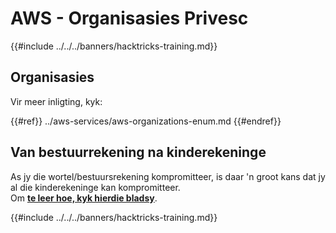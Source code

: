 # AWS - Organisasies Privesc

{{#include ../../../banners/hacktricks-training.md}}

## Organisasies

Vir meer inligting, kyk:

{{#ref}}
../aws-services/aws-organizations-enum.md
{{#endref}}

## Van bestuurrekening na kinderekeninge

As jy die wortel/bestuursrekening kompromitteer, is daar 'n groot kans dat jy al die kinderekeninge kan kompromitteer.\
Om [**te leer hoe, kyk hierdie bladsy**](../#compromising-the-organization).

{{#include ../../../banners/hacktricks-training.md}}
